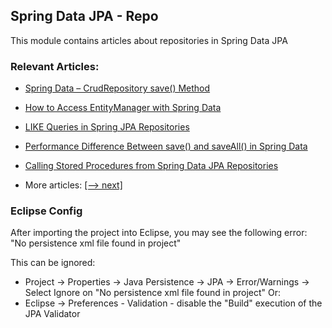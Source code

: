 ## Spring Data JPA - Repo

This module contains articles about repositories in Spring Data JPA 

### Relevant Articles:
- [Spring Data – CrudRepository save() Method](https://www.baeldung.com/spring-data-crud-repository-save)
- [How to Access EntityManager with Spring Data](https://www.baeldung.com/spring-data-entitymanager)
- [LIKE Queries in Spring JPA Repositories](https://www.baeldung.com/spring-jpa-like-queries)
- [Performance Difference Between save() and saveAll() in Spring Data](https://www.baeldung.com/spring-data-save-saveall)
- [Calling Stored Procedures from Spring Data JPA Repositories](https://www.baeldung.com/spring-data-jpa-stored-procedures)

- More articles: [[--> next]](../spring-data-jpa-repo-2)

### Eclipse Config 
After importing the project into Eclipse, you may see the following error:  
"No persistence xml file found in project"

This can be ignored: 
- Project -> Properties -> Java Persistence -> JPA -> Error/Warnings -> Select Ignore on "No persistence xml file found in project"
Or: 
- Eclipse -> Preferences - Validation - disable the "Build" execution of the JPA Validator 
